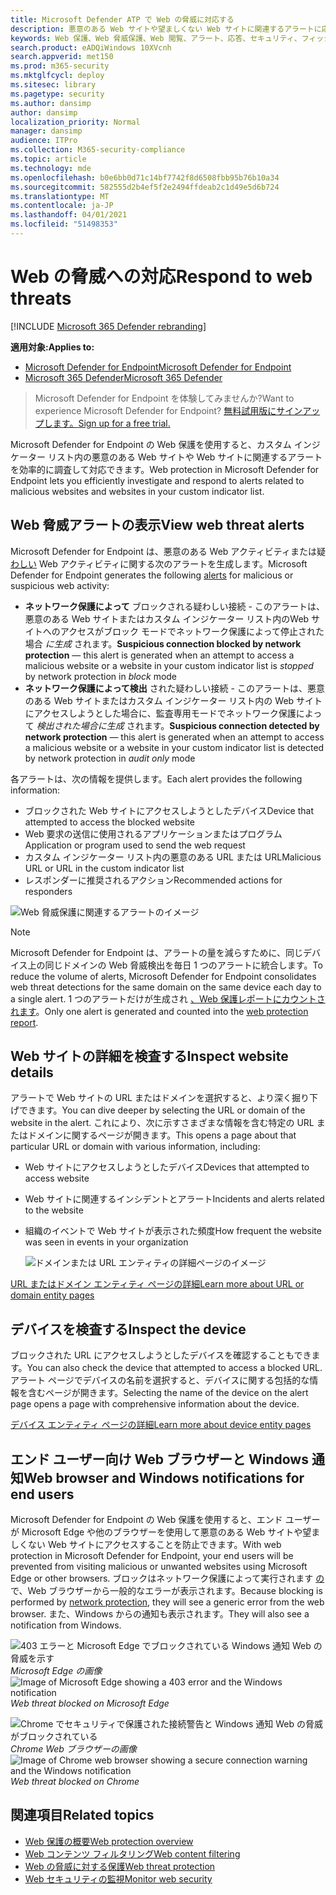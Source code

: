 ```yaml
---
title: Microsoft Defender ATP で Web の脅威に対応する
description: 悪意のある Web サイトや望ましくない Web サイトに関連するアラートに応答します。 Web 脅威保護が Web ブラウザーと Windows 通知を通じてエンド ユーザーに通知する方法を理解する
keywords: Web 保護、Web 脅威保護、Web 閲覧、アラート、応答、セキュリティ、フィッシング、マルウェア、悪用、Web サイト、ネットワーク保護、エッジ、Internet Explorer、Chrome、Firefox、Web ブラウザー、通知、エンド ユーザー、Windows 通知、ブロック ページ、
search.product: eADQiWindows 10XVcnh
search.appverid: met150
ms.prod: m365-security
ms.mktglfcycl: deploy
ms.sitesec: library
ms.pagetype: security
ms.author: dansimp
author: dansimp
localization_priority: Normal
manager: dansimp
audience: ITPro
ms.collection: M365-security-compliance
ms.topic: article
ms.technology: mde
ms.openlocfilehash: b0e6bb0d71c14bf7742f8d6508fbb95b76b10a34
ms.sourcegitcommit: 582555d2b4ef5f2e2494ffdeab2c1d49e5d6b724
ms.translationtype: MT
ms.contentlocale: ja-JP
ms.lasthandoff: 04/01/2021
ms.locfileid: "51498353"
---
```

# <a name="respond-to-web-threats"></a><span data-ttu-id="10b79-105">Web の脅威への対応</span><span class="sxs-lookup"><span data-stu-id="10b79-105">Respond to web threats</span></span>

[!INCLUDE [Microsoft 365 Defender rebranding](../../includes/microsoft-defender.md)]

<span data-ttu-id="10b79-106">**適用対象:**</span><span class="sxs-lookup"><span data-stu-id="10b79-106">**Applies to:**</span></span>
- [<span data-ttu-id="10b79-107">Microsoft Defender for Endpoint</span><span class="sxs-lookup"><span data-stu-id="10b79-107">Microsoft Defender for Endpoint</span></span>](https://go.microsoft.com/fwlink/p/?linkid=2154037)
- [<span data-ttu-id="10b79-108">Microsoft 365 Defender</span><span class="sxs-lookup"><span data-stu-id="10b79-108">Microsoft 365 Defender</span></span>](https://go.microsoft.com/fwlink/?linkid=2118804)

><span data-ttu-id="10b79-109">Microsoft Defender for Endpoint を体験してみませんか?</span><span class="sxs-lookup"><span data-stu-id="10b79-109">Want to experience Microsoft Defender for Endpoint?</span></span> [<span data-ttu-id="10b79-110">無料試用版にサインアップします。</span><span class="sxs-lookup"><span data-stu-id="10b79-110">Sign up for a free trial.</span></span>](https://www.microsoft.com/microsoft-365/windows/microsoft-defender-atp?ocid=docs-wdatp-main-abovefoldlink&rtc=1)

<span data-ttu-id="10b79-111">Microsoft Defender for Endpoint の Web 保護を使用すると、カスタム インジケーター リスト内の悪意のある Web サイトや Web サイトに関連するアラートを効率的に調査して対応できます。</span><span class="sxs-lookup"><span data-stu-id="10b79-111">Web protection in Microsoft Defender for Endpoint lets you efficiently investigate and respond to alerts related to malicious websites and websites in your custom indicator list.</span></span>

## <a name="view-web-threat-alerts"></a><span data-ttu-id="10b79-112">Web 脅威アラートの表示</span><span class="sxs-lookup"><span data-stu-id="10b79-112">View web threat alerts</span></span>
<span data-ttu-id="10b79-113">Microsoft Defender for Endpoint は、悪意のある Web アクティビティまたは疑 [わしい](manage-alerts.md) Web アクティビティに関する次のアラートを生成します。</span><span class="sxs-lookup"><span data-stu-id="10b79-113">Microsoft Defender for Endpoint generates the following [alerts](manage-alerts.md) for malicious or suspicious web activity:</span></span>
- <span data-ttu-id="10b79-114">**ネットワーク保護によって** ブロックされる疑わしい接続 - このアラートは、悪意のある Web サイトまたはカスタム インジケーター リスト内のWeb サイトへのアクセスがブロック モードでネットワーク保護によって停止された場合 *に生成* されます。</span><span class="sxs-lookup"><span data-stu-id="10b79-114">**Suspicious connection blocked by network protection** — this alert is generated when an attempt to access a malicious website or a website in your custom indicator list is *stopped* by network protection in *block* mode</span></span>
- <span data-ttu-id="10b79-115">**ネットワーク保護によって検出** された疑わしい接続 - このアラートは、悪意のある Web サイトまたはカスタム インジケーター リスト内の Web サイトにアクセスしようとした場合に、監査専用モードでネットワーク保護によって *検出された場合に生成* されます。</span><span class="sxs-lookup"><span data-stu-id="10b79-115">**Suspicious connection detected by network protection** — this alert is generated when an attempt to access a malicious website or a website in your custom indicator list is detected by network protection in *audit only* mode</span></span>

<span data-ttu-id="10b79-116">各アラートは、次の情報を提供します。</span><span class="sxs-lookup"><span data-stu-id="10b79-116">Each alert provides the following information:</span></span> 
- <span data-ttu-id="10b79-117">ブロックされた Web サイトにアクセスしようとしたデバイス</span><span class="sxs-lookup"><span data-stu-id="10b79-117">Device that attempted to access the blocked website</span></span>
- <span data-ttu-id="10b79-118">Web 要求の送信に使用されるアプリケーションまたはプログラム</span><span class="sxs-lookup"><span data-stu-id="10b79-118">Application or program used to send the web request</span></span>
- <span data-ttu-id="10b79-119">カスタム インジケーター リスト内の悪意のある URL または URL</span><span class="sxs-lookup"><span data-stu-id="10b79-119">Malicious URL or URL in the custom indicator list</span></span>
- <span data-ttu-id="10b79-120">レスポンダーに推奨されるアクション</span><span class="sxs-lookup"><span data-stu-id="10b79-120">Recommended actions for responders</span></span>

![Web 脅威保護に関連するアラートのイメージ](images/wtp-alert.png)

>[!Note]
><span data-ttu-id="10b79-122">Microsoft Defender for Endpoint は、アラートの量を減らすために、同じデバイス上の同じドメインの Web 脅威検出を毎日 1 つのアラートに統合します。</span><span class="sxs-lookup"><span data-stu-id="10b79-122">To reduce the volume of alerts, Microsoft Defender for Endpoint consolidates web threat detections for the same domain on the same device each day to a single alert.</span></span> <span data-ttu-id="10b79-123">1 つのアラートだけが生成され [、Web 保護レポートにカウントされます](web-protection-monitoring.md)。</span><span class="sxs-lookup"><span data-stu-id="10b79-123">Only one alert is generated and counted into the [web protection report](web-protection-monitoring.md).</span></span>

## <a name="inspect-website-details"></a><span data-ttu-id="10b79-124">Web サイトの詳細を検査する</span><span class="sxs-lookup"><span data-stu-id="10b79-124">Inspect website details</span></span>
<span data-ttu-id="10b79-125">アラートで Web サイトの URL またはドメインを選択すると、より深く掘り下げできます。</span><span class="sxs-lookup"><span data-stu-id="10b79-125">You can dive deeper by selecting the URL or domain of the website in the alert.</span></span> <span data-ttu-id="10b79-126">これにより、次に示すさまざまな情報を含む特定の URL またはドメインに関するページが開きます。</span><span class="sxs-lookup"><span data-stu-id="10b79-126">This opens a page about that particular URL or domain with various information, including:</span></span>
- <span data-ttu-id="10b79-127">Web サイトにアクセスしようとしたデバイス</span><span class="sxs-lookup"><span data-stu-id="10b79-127">Devices that attempted to access website</span></span>
- <span data-ttu-id="10b79-128">Web サイトに関連するインシデントとアラート</span><span class="sxs-lookup"><span data-stu-id="10b79-128">Incidents and alerts related to the website</span></span>
- <span data-ttu-id="10b79-129">組織のイベントで Web サイトが表示された頻度</span><span class="sxs-lookup"><span data-stu-id="10b79-129">How frequent the website was seen in events in your organization</span></span>

    ![ドメインまたは URL エンティティの詳細ページのイメージ](images/wtp-website-details.png)

[<span data-ttu-id="10b79-131">URL またはドメイン エンティティ ページの詳細</span><span class="sxs-lookup"><span data-stu-id="10b79-131">Learn more about URL or domain entity pages</span></span>](investigate-domain.md)

## <a name="inspect-the-device"></a><span data-ttu-id="10b79-132">デバイスを検査する</span><span class="sxs-lookup"><span data-stu-id="10b79-132">Inspect the device</span></span>
<span data-ttu-id="10b79-133">ブロックされた URL にアクセスしようとしたデバイスを確認することもできます。</span><span class="sxs-lookup"><span data-stu-id="10b79-133">You can also check the device that attempted to access a blocked URL.</span></span> <span data-ttu-id="10b79-134">アラート ページでデバイスの名前を選択すると、デバイスに関する包括的な情報を含むページが開きます。</span><span class="sxs-lookup"><span data-stu-id="10b79-134">Selecting the name of the device on the alert page opens a page with comprehensive information about the device.</span></span>

[<span data-ttu-id="10b79-135">デバイス エンティティ ページの詳細</span><span class="sxs-lookup"><span data-stu-id="10b79-135">Learn more about device entity pages</span></span>](investigate-machines.md)

## <a name="web-browser-and-windows-notifications-for-end-users"></a><span data-ttu-id="10b79-136">エンド ユーザー向け Web ブラウザーと Windows 通知</span><span class="sxs-lookup"><span data-stu-id="10b79-136">Web browser and Windows notifications for end users</span></span>

<span data-ttu-id="10b79-137">Microsoft Defender for Endpoint の Web 保護を使用すると、エンド ユーザーが Microsoft Edge や他のブラウザーを使用して悪意のある Web サイトや望ましくない Web サイトにアクセスすることを防止できます。</span><span class="sxs-lookup"><span data-stu-id="10b79-137">With web protection in Microsoft Defender for Endpoint, your end users will be prevented from visiting malicious or unwanted websites using Microsoft Edge or other browsers.</span></span> <span data-ttu-id="10b79-138">ブロックはネットワーク保護によって実行されます [の](network-protection.md)で、Web ブラウザーから一般的なエラーが表示されます。</span><span class="sxs-lookup"><span data-stu-id="10b79-138">Because blocking is performed by [network protection](network-protection.md), they will see a generic error from the web browser.</span></span> <span data-ttu-id="10b79-139">また、Windows からの通知も表示されます。</span><span class="sxs-lookup"><span data-stu-id="10b79-139">They will also see a notification from Windows.</span></span>

<span data-ttu-id="10b79-140">![403 エラーと Microsoft Edge でブロックされている Windows 通知 Web の脅威を示す ](images/wtp-browser-blocking-page.png)
 *Microsoft Edge の画像*</span><span class="sxs-lookup"><span data-stu-id="10b79-140">![Image of Microsoft Edge showing a 403 error and the Windows notification](images/wtp-browser-blocking-page.png)
*Web threat blocked on Microsoft Edge*</span></span>

<span data-ttu-id="10b79-141">![Chrome でセキュリティで保護された接続警告と Windows 通知 Web の脅威がブロックされている ](images/wtp-chrome-browser-blocking-page.png)
 *Chrome Web ブラウザーの画像*</span><span class="sxs-lookup"><span data-stu-id="10b79-141">![Image of Chrome web browser showing a secure connection warning and the Windows notification](images/wtp-chrome-browser-blocking-page.png)
*Web threat blocked on Chrome*</span></span>

## <a name="related-topics"></a><span data-ttu-id="10b79-142">関連項目</span><span class="sxs-lookup"><span data-stu-id="10b79-142">Related topics</span></span>
- [<span data-ttu-id="10b79-143">Web 保護の概要</span><span class="sxs-lookup"><span data-stu-id="10b79-143">Web protection overview</span></span>](web-protection-overview.md)
- [<span data-ttu-id="10b79-144">Web コンテンツ フィルタリング</span><span class="sxs-lookup"><span data-stu-id="10b79-144">Web content filtering</span></span>](web-content-filtering.md)
- [<span data-ttu-id="10b79-145">Web の脅威に対する保護</span><span class="sxs-lookup"><span data-stu-id="10b79-145">Web threat protection</span></span>](web-threat-protection.md)
- [<span data-ttu-id="10b79-146">Web セキュリティの監視</span><span class="sxs-lookup"><span data-stu-id="10b79-146">Monitor web security</span></span>](web-protection-monitoring.md)
